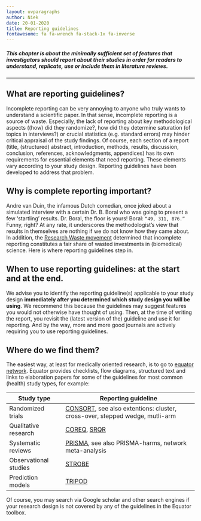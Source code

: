 ```yaml
---
layout: uvparagraphs
author: Niek
date: 20-01-2020
title: Reporting guidelines
fontawesome: fa fa-wrench fa-stack-1x fa-inverse 
---
```


##### This chapter is about the minimally sufficient set of features that investigators should report about their studies in order for readers to understand, replicate, use or include them in literature reviews.

---

## What are reporting guidelines?
Incomplete reporting can be very annoying to anyone who truly wants to understand a scientific paper. In that sense, incomplete reporting is a source of waste. Especially, the lack of reporting about key methodological aspects ((how) did they randomize?, how did they determine saturation (of topics in interviews?) or crucial statistics (e.g. standard errors) may hinder critical appraisal of the study findings. Of course, each section of a report (title, (structured) abstract, introduction, methods, results, discussion, conclusion, references, acknowledgments, appendices) has its own requirements for essential elements that need reporting. These elements vary according to your study design. Reporting guidelines have been developed to address that problem. 

## Why is complete reporting important?
Andre van Duin, the infamous Dutch comedian, once joked about a simulated interview with a certain Dr. B. Boral who was going to present a few ‘startling’ results. Dr. Boral, the floor is yours! Boral: ``` “49, 311, 876.” ``` Funny, right? At any rate, it underscores the methodologist’s view that results in themselves are nothing if we do not know how they came about. In addition, the [Research Waste movement](https://www.sciencedirect.com/science/article/pii/S0140673609603299?via%3Dihub) determined that incomplete reporting constitutes a fair share of wasted investments in (biomedical) science. Here is where reporting guidelines step in.

## When to use reporting guidelines: at the start and at the end.
We advise you to identify the reporting guideline(s) applicable to your study design **immediately after you determined which study design you will be using**. We recommend this because the guidelines may suggest features you would not otherwise have thought of using. Then, at the time of writing the report, you revisit the (latest version of the) guideline and use it for reporting. And by the way, more and more good journals are actively requiring you to use reporting guidelines.

## Where do we find them?
The easiest way, at least for medically oriented research, is to go to [equator network](https://www.equator-network.org/).
Equator provides checklists, flow diagrams, structured text and links to elaboration papers for some of the guidelines for most common (health) study types, for example:

| Study type | Reporting guideline |
| ------ | ----------- |
| Randomized trials | [CONSORT](http://www.equator-network.org/reporting-guidelines/consort/), see also extentions: cluster, cross-over, stepped wedge, mutli-arm |
| Qualitative research | [COREQ](http://www.equator-network.org/reporting-guidelines/coreq/), [SRQR](http://www.equator-network.org/reporting-guidelines/srqr/) |
| Systematic reviews | [PRISMA](http://www.equator-network.org/reporting-guidelines/prisma/), see also PRISMA-harms, network meta-analysis |
| Observational studies | [STROBE](http://www.equator-network.org/reporting-guidelines/strobe/) |
| Prediction models | [TRIPOD](http://www.equator-network.org/reporting-guidelines/tripod/) |

Of course, you may search via Google scholar and other search engines if your research design is not covered by any of the guidelines in the Equator toolbox. 






